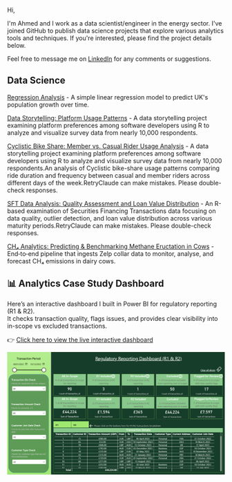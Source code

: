 Hi,

I'm Ahmed and I work as a data scientist/engineer in the energy sector. I've joined GitHub to publish data science projects that explore various analytics tools and techniques. If you're interested, please find the project details below.

Feel free to message me on [LinkedIn](https://www.linkedin.com/in/ahmed-a-194582139/) for any comments or suggestions.

## Data Science
[Regression Analysis](https://github.com/ah06012/Regression_analysis_R) - A simple linear regression model to predict UK's population growth over time.

[Data Storytelling: Platform Usage Patterns](https://github.com/ah06012/A_Data_Storytelling_Analysis) - A data storytelling project examining platform preferences among software developers using R to analyze and visualize survey data from nearly 10,000 respondents.


[Cyclistic Bike Share: Member vs. Casual Rider Usage Analysis](https://github.com/ah06012/Bike_Share_Scheme_Analysis) - A data storytelling project examining platform preferences among software developers using R to analyze and visualize survey data from nearly 10,000 respondents.An analysis of Cyclistic bike-share usage patterns comparing ride duration and frequency between casual and member riders across different days of the week.RetryClaude can make mistakes. Please double-check responses.


[SFT Data Analysis: Quality Assessment and Loan Value Distribution](https://github.com/ah06012/Securities_Financing_Transactions_Data_Quality_Analysis) - An R-based examination of Securities Financing Transactions data focusing on data quality, outlier detection, and loan value distribution across various maturity periods.RetryClaude can make mistakes. Please double-check responses.

[CH₄ Analytics: Predicting & Benchmarking Methane Eructation in Cows](https://github.com/ah06012/End_to_End_Methane_Analytics_for_Dairy_Cows) - End‑to‑end pipeline that ingests Zelp collar data to monitor, analyse, and forecast CH₄ emissions in dairy cows.


## 📊 Analytics Case Study Dashboard

Here’s an interactive dashboard I built in Power BI for regulatory reporting (R1 & R2).  
It checks transaction quality, flags issues, and provides clear visibility into in-scope vs excluded transactions.

👉 [Click here to view the live interactive dashboard](https://app.powerbi.com/view?r=eyJrIjoiZjA4Y2JhMWItM2FiMi00NGZiLTk2OTItNDI0NGM5ZWIxNDNhIiwidCI6ImZlNjlkYjZiLTkwMjYtNDkzNS1iNjAyLWQ2ZmVkYTE5ZWVkMyJ9)

![Dashboard Screenshot](dashboard.png)







